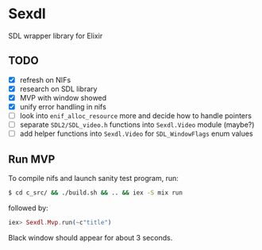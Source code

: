 # Sexdl

SDL wrapper library for Elixir


## TODO

- [x] refresh on NIFs
- [x] research on SDL library
- [x] MVP with window showed
- [x] unify error handling in nifs
- [ ] look into `enif_alloc_resource` more and decide how to handle pointers
- [ ] separate `SDL2/SDL_video.h` functions into `Sexdl.Video` module (maybe?)
- [ ] add helper functions into `Sexdl.Video` for `SDL_WindowFlags` enum values

## Run MVP

To compile nifs and launch sanity test program, run:

```bash
$ cd c_src/ && ./build.sh && .. && iex -S mix run
```

followed by:

```elixir
iex> Sexdl.Mvp.run(~c"title")
```

Black window should appear for about 3 seconds.
